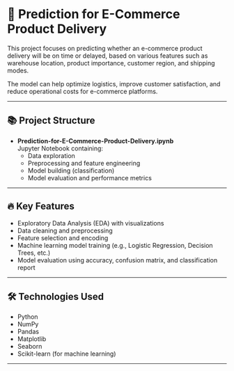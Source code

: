 # 🚚 Prediction for E-Commerce Product Delivery

This project focuses on predicting whether an e-commerce product delivery will be on time or delayed, based on various features such as warehouse location, product importance, customer region, and shipping modes.

The model can help optimize logistics, improve customer satisfaction, and reduce operational costs for e-commerce platforms.

---

## 📚 Project Structure

- **Prediction-for-E-Commerce-Product-Delivery.ipynb**  
  Jupyter Notebook containing:
  - Data exploration
  - Preprocessing and feature engineering
  - Model building (classification)
  - Model evaluation and performance metrics

---

## 🔥 Key Features

- Exploratory Data Analysis (EDA) with visualizations
- Data cleaning and preprocessing
- Feature selection and encoding
- Machine learning model training (e.g., Logistic Regression, Decision Trees, etc.)
- Model evaluation using accuracy, confusion matrix, and classification report

---

## 🛠️ Technologies Used

- Python
- NumPy
- Pandas
- Matplotlib
- Seaborn
- Scikit-learn (for machine learning)

---

